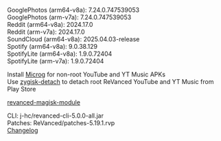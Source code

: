 GooglePhotos (arm64-v8a): 7.24.0.747539053  
GooglePhotos (arm-v7a): 7.24.0.747539053  
Reddit (arm64-v8a): 2024.17.0  
Reddit (arm-v7a): 2024.17.0  
SoundCloud (arm64-v8a): 2025.04.03-release  
Spotify (arm64-v8a): 9.0.38.129  
SpotifyLite (arm64-v8a): 1.9.0.72404  
SpotifyLite (arm-v7a): 1.9.0.72404  

Install [Microg](https://github.com/ReVanced/GmsCore/releases) for non-root YouTube and YT Music APKs  
Use [zygisk-detach](https://github.com/j-hc/zygisk-detach) to detach root ReVanced YouTube and YT Music from Play Store  

[revanced-magisk-module](https://github.com/j-hc/revanced-magisk-module)
  
CLI: j-hc/revanced-cli-5.0.0-all.jar  
Patches: ReVanced/patches-5.19.1.rvp  
[Changelog](https://github.com/ReVanced/revanced-patches/releases/tag/v5.19.1)  
